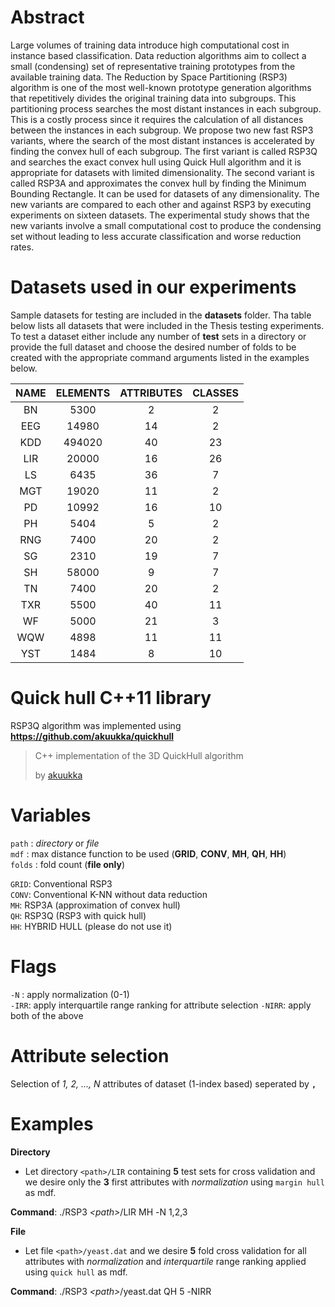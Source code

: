 # Abstract
Large volumes of training data introduce high computational cost in instance based classification. Data reduction algorithms aim to collect a small (condensing) set of representative training prototypes from the available training data. The Reduction by Space Partitioning (RSP3) algorithm is one of the most well-known prototype generation algorithms that repetitively divides the original training data into subgroups. This partitioning process searches the most distant instances in each subgroup. This is a costly process since it requires the calculation of all distances between the instances in each subgroup. We propose two new fast RSP3 variants, where the search of the most distant instances is accelerated by finding the convex hull of each subgroup. The first variant is called RSP3Q and searches the exact convex hull using Quick Hull algorithm and it is appropriate for datasets with limited dimensionality. The second variant is called RSP3A and approximates the convex hull by finding the Minimum Bounding Rectangle. It can be used for datasets of any dimensionality. The new variants are compared to each other and against RSP3 by executing experiments on sixteen datasets. The experimental study shows that the new variants involve a small computational cost to produce the condensing set without leading to less accurate classification and worse reduction rates.

# Datasets used in our experiments
Sample datasets for testing are included in the **datasets** folder. Tha table below lists all datasets 
that were included in the Thesis testing experiments. To test a dataset either include any number of
**test** sets in a directory or provide the full dataset and choose the desired number of folds to be created
with the appropriate command arguments listed in the examples below.

| NAME | ELEMENTS | ATTRIBUTES | CLASSES |
|:----:|:--------:|:----------:|:-------:|
|  BN  |   5300   |      2     |    2    |
|  EEG |   14980  |     14     |    2    |
|  KDD |  494020  |     40     |    23   |
|  LIR |   20000  |     16     |    26   |
|  LS  |   6435   |     36     |    7    |
|  MGT |   19020  |     11     |    2    |
|  PD  |   10992  |     16     |    10   |
|  PH  |   5404   |      5     |    2    |
|  RNG |   7400   |     20     |    2    |
|  SG  |   2310   |     19     |    7    |
|  SH  |   58000  |      9     |    7    |
|  TN  |   7400   |     20     |    2    |
|  TXR |   5500   |     40     |    11   |
|  WF  |   5000   |     21     |    3    |
|  WQW |   4898   |     11     |    11   |
|  YST |   1484   |      8     |    10   |

# Quick hull C++11 library

RSP3Q algorithm was implemented using **https://github.com/akuukka/quickhull**

> C++ implementation of the 3D QuickHull algorithm  
>
> by [akuukka](https://github.com/akuukka)

# Variables

`path` : *directory* or *file*  
`mdf` : max distance function to be used (**GRID**, **CONV**, **MH**, **QH**, **HH**)  
`folds` : fold count (**file only**)  

`GRID`: Conventional RSP3  
`CONV`: Conventional K-NN without data reduction  
`MH`: RSP3A (approximation of convex hull)  
`QH`: RSP3Q (RSP3 with quick hull)  
`HH`: HYBRID HULL (please do not use it)  

# Flags

`-N` : apply normalization (0-1)  
`-IRR`: apply interquartile range ranking for attribute selection
`-NIRR`: apply both of the above  

# Attribute selection

Selection of *1, 2, ..., N* attributes of dataset (1-index based) seperated by **`,`**

# Examples

**Directory**

- Let directory `<path>/LIR` containing **5** test sets for cross validation and we desire only the **3** first attributes with *normalization* using `margin hull` as mdf.

**Command**: ./RSP3 *\<path\>*/LIR MH -Ν 1,2,3

**File**

- Let file `<path>/yeast.dat` and we desire **5** fold cross validation for all attributes with *normalization* and
*interquartile* range ranking applied using `quick hull` as mdf.

**Command**: ./RSP3 *\<path\>*/yeast.dat QH 5 -ΝIRR

